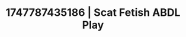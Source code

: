 ---
categories:
- Flushed cheeks
- Sneaker fetish
- Lip gloss fantasy
- Rough sex
- Safe for work
image: /assets/images/1747787435186.jpg
layout: post
seo:
  description: Featured content with sensual ABDL Play, Scat Fetish. HD images available.
  keywords: ABDL Play, Scat Fetish
  og_image: /assets/images/1747787435186.jpg
  schema_type: VisualArtwork
tags:
- ABDL Play
- '#1747787435186'
- Scat Fetish
title: 1747787435186 | Scat Fetish ABDL Play
---